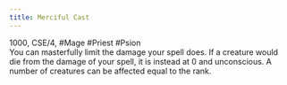 ```yaml
---
title: Merciful Cast
---
```

1000, CSE/4, #Mage #Priest #Psion    
You can masterfully limit the damage your spell does. If a creature would die from the damage of your spell, it is instead at 0 and unconscious. A number of creatures can be affected equal to the rank.